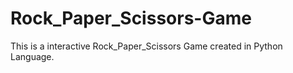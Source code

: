 # Rock_Paper_Scissors-Game
This is a interactive Rock_Paper_Scissors Game created in Python Language.
